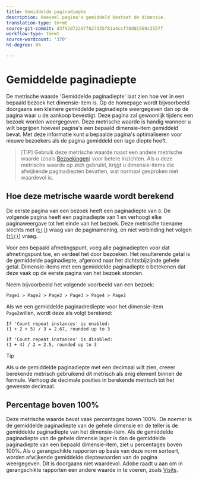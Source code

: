 ```yaml
---
title: Gemiddelde paginadiepte
description: Hoeveel pagina's gemiddeld bestaat de dimensie.
translation-type: tm+mt
source-git-commit: d3f92d72207f027d35f81a4ccf70d01569c3557f
workflow-type: tm+mt
source-wordcount: '370'
ht-degree: 0%

---
```



# Gemiddelde paginadiepte

De metrische waarde &#39;Gemiddelde paginadiepte&#39; laat zien hoe ver in een bepaald bezoek het dimensie-item is. Op de homepage wordt bijvoorbeeld doorgaans een kleinere gemiddelde paginadiepte weergegeven dan op de pagina waar u de aankoop bevestigt. Deze pagina zal gewoonlijk tijdens een bezoek worden weergegeven. Deze metrische waarde is handig wanneer u wilt begrijpen hoeveel pagina&#39;s een bepaald dimensie-item gemiddeld bevat. Met deze informatie kunt u bepaalde pagina&#39;s optimaliseren voor nieuwe bezoekers als de pagina gemiddeld een lage diepte heeft.

>[TIP] Gebruik deze metrische waarde naast een andere metrische waarde (zoals [Bezoekingen](visits.md)) voor betere inzichten. Als u deze metrische waarde op zich gebruikt, krijgt u dimensie-items die afwijkende paginadiepten bevatten, wat normaal gesproken niet waardevol is.

## Hoe deze metrische waarde wordt berekend

De eerste pagina van een bezoek heeft een paginadiepte van `0`. De volgende pagina heeft een paginadiepte van 1 en verhoogt elke paginaweergave tot het einde van het bezoek. Deze metrische toename slechts met ([`t()`](/help/implement/vars/functions/t-method.md)) vraag van de paginamening, en niet verbinding het volgen ([`tl()`](/help/implement/vars/functions/tl-method.md)) vraag.

Voor een bepaald afmetingspunt, voeg alle paginadiepten voor dat afmetingspunt toe, en verdeel het door bezoeken. Het resulterende getal is de gemiddelde paginadiepte, afgerond naar het dichtstbijzijnde gehele getal. Dimensie-items met een gemiddelde paginadiepte `0` betekenen dat deze vaak op de eerste pagina van het bezoek stonden.

Neem bijvoorbeeld het volgende voorbeeld van een bezoek:

```text
Page1 > Page2 > Page2 > Page3 > Page4 > Page2
```

Als we een gemiddelde paginadrediepte voor het dimensie-item `Page2`willen, wordt deze als volgt berekend:

```text
If 'Count repeat instances' is enabled:
(1 + 2 + 5) / 3 = 2.67, rounded up to 3

If 'Count repeat instances' is disabled:
(1 + 4) / 2 = 2.5, rounded up to 3
```

>[!TIP]
>
>Als u de gemiddelde paginadiepte met een decimaal wilt zien, creeer berekende metrisch gebruikend dit metrisch als enig element binnen de formule. Verhoog de decimale posities in berekende metrisch tot het gewenste decimaal.

## Percentage boven 100%

Deze metrische waarde bevat vaak percentages boven 100%. De noemer is de gemiddelde paginadiepte van de gehele dimensie en de teller is de gemiddelde paginadiepte van het dimensie-item. Als de gemiddelde paginadiepte van de gehele dimensie lager is dan de gemiddelde paginadiepte van een bepaald dimensie-item, ziet u percentages boven 100%. Als u gerangschikte rapporten op basis van deze norm sorteert, worden afwijkende gemiddelde dieptewaarden van de pagina weergegeven. Dit is doorgaans niet waardevol. Adobe raadt u aan om in gerangschikte rapporten een andere waarde in te voeren, zoals [Visits](visits.md).